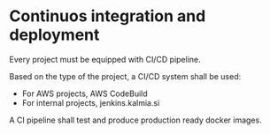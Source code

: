 # Continuos integration and deployment 

Every project must be equipped with CI/CD pipeline.

Based on the type of the project, a CI/CD system shall be used:
* For AWS projects, AWS CodeBuild
* For internal projects, jenkins.kalmia.si

A CI pipeline shall test and produce production ready docker images. 